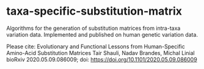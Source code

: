 # taxa-specific-substitution-matrix
Algorithms for the generation of substitution matrices from intra-taxa variation data. Implemented and published on human genetic variation data.

Please cite: 
Evolutionary and Functional Lessons from Human-Specific Amino-Acid Substitution Matrices
Tair Shauli, Nadav Brandes, Michal Linial
bioRxiv 2020.05.09.086009; doi: https://doi.org/10.1101/2020.05.09.086009
